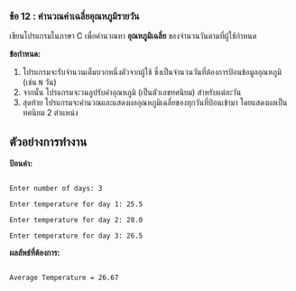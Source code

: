 ### ข้อ 12 : คำนวณค่าเฉลี่ยอุณหภูมิรายวัน
เขียนโปรแกรมในภาษา C เพื่อคำนวณหา **อุณหภูมิเฉลี่ย** ของจำนวนวันตามที่ผู้ใช้กำหนด

**ข้อกำหนด:**

1.  โปรแกรมจะรับจำนวนเต็มบวกหนึ่งตัวจากผู้ใช้ ซึ่งเป็นจำนวนวันที่ต้องการป้อนข้อมูลอุณหภูมิ (เช่น `N` วัน)
2.  จากนั้น โปรแกรมจะวนลูปรับค่าอุณหภูมิ (เป็นตัวเลขทศนิยม) สำหรับแต่ละวัน
3.  สุดท้าย โปรแกรมจะคำนวณและแสดงผลอุณหภูมิเฉลี่ยของทุกวันที่ป้อนเข้ามา โดยแสดงผลเป็นทศนิยม 2 ตำแหน่ง

## ตัวอย่างการทำงาน

**ป้อนค่า:**

```

Enter number of days: 3

Enter temperature for day 1: 25.5

Enter temperature for day 2: 28.0

Enter temperature for day 3: 26.5

```

**ผลลัพธ์ที่ต้องการ:**

```

Average Temperature = 26.67